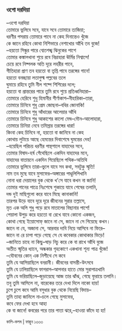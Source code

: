 ### ওগো দরদিয়া
–ওগো দরদিয়া  
তোমারে ভুলিবে সবে, যাবে সবে তোমারে ত্যজিয়া;  
ধরণীর পসরায় তোমারে পাবে না কেহ দিনান্তেও খুঁজে  
কে জানে রহিবে কোথা নিশিভারে নেশাখোর আঁখি তব বুজে!  
–হয়তো সিন্ধুর পারে শ্বেতশঙ্খ ঝিনুকের পাশে  
তোমার কঙ্কালখানা শুয়ে রবে নিদ্রাহারা ঊর্মির নিশ্বাসে!  
চেয়ে রবে নিষ্পলক অতি দূরে লহরীর পানে,  
গীতিহারা প্রাণ তব হয়তো বা তৃপ্তি পাবে তরঙ্গের গানে!  
হয়তো বনচ্ছায়া লতাগুল্ম পল্লবের তলে  
ঘুমায়ে রহিবে তুমি নীল শষ্পে শিশিরের দলে;  
হয়তো বা প্রান্তরের পারে তুমি রবে শুয়ে প্রতিধ্বনিহারা–   
তোমারে হেরিবে শুধু হিমানীর শীর্ণাকাশ–নীহারিকা–তারা,  
তোমারে চিনিবে শুধু প্রেম জোছনা–বধির জোনাকি!  
তোমারে চিনিবে শুধু আঁধারের আলেয়ার আঁখি  
তোমারে চিনিবে শুধু আকাশের কালো মেঘ–মৌন–আলোহারা,  
তোমারে চিনিয়া নেবে তমিস্রার তরঙ্গের ধারা!  
কিংবা কেহ চিনিবে না, হয়তো বা জানিবে না কেহ  
কোথায় লুটায়ে আছে হেমন্তের দিবাশেষে ঘুমন্তের দেহ!  
–হয়েছিল পরিচয় ধরণীর পান্থশালে যাহাদের সনে,  
তোমার বিষাদ-হর্ষ গেঁথেছিলে একদিন যাহাদের মনে,  
যাহাদের বাতায়নে একদিন গিয়েছিলে পথিক-অতিথি  
তোমারে ভুলিবে তারা–ভুলে যাবে সব কথা, সবটুকু স্মৃতি!  
নাম তব মুছে যাবে মুসাফের–অঙ্গারের পাণ্ডুলিপিখানি  
নোনা ধরা দেয়ালের বুক থেকে খ'সে যাবে কখন না জানি!  
তোমার পানের পাত্রে নিঃশেষে শুকায়ে যাবে শেষের তলানি,  
দন্ড দুই মাছিগুলো করে যাবে মিছে কানাকানি!  
তারপর উড়ে যাবে দূরে দূরে জীবনের সুরার তল্লাসে,  
মৃত এক অলি শুধু পড়ে রবে মাতালের বিছানার পাশে!  
পেয়ালা উপুড় করে হয়তো বা রেখে যাবে কোনো একজন,  
কোথা গেছে ইয়োসোফ্‌ জানে না সে, জানে না সে গিয়েছে কখন।  
জানে না যে, অজানা সে, আরবার দাবি নিয়ে আসিবে না ফিরে–   
জানে না রে চাপা পড়ে গেছে সে যে কবেকার কোথাকার ভিড়ে!  
–জানিতে চাহে না কিছু–ঘাড় নিচু করে কে বা রাখে আঁখি বুজে  
অতীত স্মৃতির ধ্যানে, অন্ধকার গৃহকোণে একখানা শূন্য পাত্র খুঁজে!  
–যৌবনের কোন্‌ এক নিশীথে সে কবে  
তুমি যে আসিয়াছিলে বনরানী। জীবনের বাসন্তী-উৎসবে  
তুমি যে ঢালিয়াছিলে ফাগরাগ–আপনার হাতে মোর সুরাপাত্রখানি  
তুমি যে ভরিয়াছিলে–জুড়ায়েছে আজ তার ঝাঁঝ, গেছে ফুরায়ে তলানি।  
তবু তুমি আসিলে না, বারেকের তরে দেখা দিলে নাকো হায়!  
চুপে চুপে কবে আমি বসুধার বুক থেকে নিয়েছি বিদায়–   
তুমি তাহা জানিলে না–চলে গেছে মুসাফের,  
কবে ফের দেখা হবে আহা  
কে বা জানে! কবরের পরে তার পাতা ঝরে,–হাওয়া কাঁদে হা হা!  


<small>কালি-কলম | ফাল্গুন ১৩৩৩</small>
